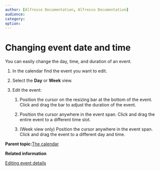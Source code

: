 ```yaml
---
author: [Alfresco Documentation, Alfresco Documentation]
audience: 
category: 
option: 
---
```


# Changing event date and time

You can easily change the day, time, and duration of an event.

1.  In the calendar find the event you want to edit.

2.  Select the **Day** or **Week** view.

3.  Edit the event:

    1.  Position the cursor on the resizing bar at the bottom of the event. Click and drag the bar to adjust the duration of the event.

    2.  Position the cursor anywhere in the event span. Click and drag the entire event to a different time slot.

    3.  \(Week view only\) Position the cursor anywhere in the event span. Click and drag the event to a different day and time.


**Parent topic:**[The calendar](../concepts/calendar-intro.md)

**Related information**  


[Editing event details](calendar-event-edit.md)

